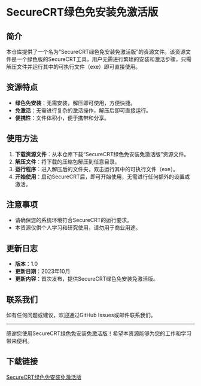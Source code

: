 # SecureCRT绿色免安装免激活版

## 简介

本仓库提供了一个名为“SecureCRT绿色免安装免激活版”的资源文件。该资源文件是一个绿色版的SecureCRT工具，用户无需进行繁琐的安装和激活步骤，只需解压文件并运行其中的可执行文件（exe）即可直接使用。

## 资源特点

- **绿色免安装**：无需安装，解压即可使用，方便快捷。
- **免激活**：无需进行复杂的激活操作，解压后即可直接运行。
- **便携性**：文件体积小，便于携带和分享。

## 使用方法

1. **下载资源文件**：从本仓库下载“SecureCRT绿色免安装免激活版”资源文件。
2. **解压文件**：将下载的压缩包解压到任意目录。
3. **运行程序**：进入解压后的文件夹，双击运行其中的可执行文件（exe）。
4. **开始使用**：启动SecureCRT后，即可开始使用，无需进行任何额外的设置或激活。

## 注意事项

- 请确保您的系统环境符合SecureCRT的运行要求。
- 本资源仅供个人学习和研究使用，请勿用于商业用途。

## 更新日志

- **版本**：1.0
- **更新日期**：2023年10月
- **更新内容**：首次发布，提供SecureCRT绿色免安装免激活版。

## 联系我们

如有任何问题或建议，欢迎通过GitHub Issues或邮件联系我们。

---

感谢您使用SecureCRT绿色免安装免激活版！希望本资源能够为您的工作和学习带来便利。

## 下载链接

[SecureCRT绿色免安装免激活版](https://pan.quark.cn/s/b5bf29f98881)